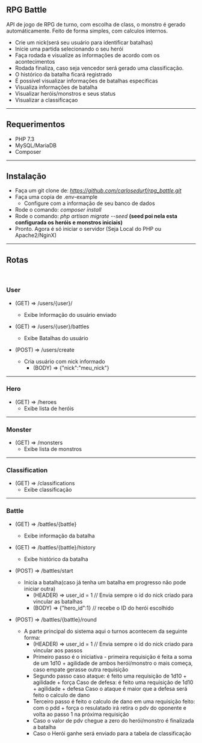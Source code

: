 ## RPG Battle

API de jogo de RPG de turno, com escolha de class, o monstro é gerado automáticamente.
Feito de forma simples, com calculos internos.

- Crie um nick(será seu usuário para identificar batalhas)
- Inicie uma partida selecionando o seu herói
- Faça rodada e visualize as informações de acordo com os acontecimentos
- Rodada finaliza, caso seja vencedor será gerado uma classificação.
- O histórico da batalha ficará registrado
- É possivel visualizar informações de batalhas especificas
- Visualiza informações de batalha
- Visualizar heróis/monstros e seus status
- Visualizar a classificaçao

<hr>

## Requerimentos

- PHP 7.3
- MySQL/MariaDB
- Composer

<hr>

## Instalação

- Faça um git clone de: *https://github.com/carlosedurf/rpg_battle.git*
- Faça uma copia de .env-example
    - Configure com a informação de seu banco de dados
- Rode o comando: *composer install*
- Rode o comando: *php artisan migrate --seed* **(seed poi nela esta configurada os heróis e monstros iniciais)**
- Pronto. Agora é só iniciar o servidor (Seja Local do PHP ou Apache2/NginX)

<hr>

## Rotas
<br/>

### User

-   (GET)     =>  /users/{user}/
    -   Exibe Informação do usuário enviado

-   (GET)     =>  /users/{user}/battles
    -   Exibe Batalhas do usuário

-   (POST)    =>  /users/create
    -   Cria usuário com nick informado
        -   (BODY)  =>  {"nick":"meu_nick"}

<hr>

### Hero

-   (GET)       =>  /heroes
    -   Exibe lista de heróis

<hr>

### Monster

-   (GET)       =>  /monsters
    -   Exibe lista de monstros

<hr>

### Classification

-   (GET)       =>  /classifications
    -   Exibe classificação

<hr>

### Battle

-   (GET)       =>  /battles/{battle}
    -   Exibe informação da batalha

-   (GET)       =>  /battles/{battle}/history
    -   Exibe histórico da batalha

-   (POST)      =>  /battles/start
    -   Inicia a batalha(caso já tenha um batalha em progresso não pode iniciar outra)
        -   (HEADER)    =>  user_id = 1     // Envia sempre o id do nick criado para vincular as batalhas
        -   (BODY)      =>  {"hero_id":1}   // recebe o ID do herói escolhido

-   (POST)      =>  /battles/{battle}/round
    -   A parte principal do sistema aqui o turnos acontecem da seguinte forma:
        -   (HEADER)    =>  user_id = 1     // Envia sempre o id do nick criado para vincular aos passos
        -   Primeiro passo é o iniciativa - primeira requisição é feita a soma de um 1d10 + agilidade de ambos herói/monstro o mais começa, caso empate gerasse outra requisição
        -   Segundo passo caso ataque:  é feito uma requisição de 1d10 + agilidade + força 
            Caso de defesa: é feito uma requisição de 1d10 + agilidade + defesa
            Caso o ataque é maior que a defesa será feito o calculo de dano
        -   Terceiro passo é feito o calculo de dano em uma requisição feito: com o pdd + força o resulatado irá retira o pdv do oponente e volta ao passo 1 na próxima requisição
        -   Caso o valor de pdv chegue a zero do herói/monstro é finalizada a batalha
        -   Caso o Herói ganhe será enviado para a tabela de classificação
        